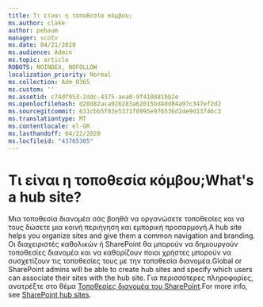 ```yaml
---
title: Τι είναι η τοποθεσία κόμβου;
ms.author: clake
author: pebaum
manager: scotv
ms.date: 04/21/2020
ms.audience: Admin
ms.topic: article
ROBOTS: NOINDEX, NOFOLLOW
localization_priority: Normal
ms.collection: Adm_O365
ms.custom: ''
ms.assetid: c74df953-2ddc-4375-aea0-9f410881bb2e
ms.openlocfilehash: d20d82aca926283a62015bd4dd84a97c347ef2d2
ms.sourcegitcommit: 631cbb5f03e5371f0995e976536d24e9d13746c3
ms.translationtype: MT
ms.contentlocale: el-GR
ms.lasthandoff: 04/22/2020
ms.locfileid: "43765305"
---
```

# <a name="whats-a-hub-site"></a><span data-ttu-id="a933a-102">Τι είναι η τοποθεσία κόμβου;</span><span class="sxs-lookup"><span data-stu-id="a933a-102">What's a hub site?</span></span>

<span data-ttu-id="a933a-103">Μια τοποθεσία διανομέα σάς βοηθά να οργανώσετε τοποθεσίες και να τους δώσετε μια κοινή περιήγηση και εμπορική προσαρμογή.</span><span class="sxs-lookup"><span data-stu-id="a933a-103">A hub site helps you organize sites and give them a common navigation and branding.</span></span> <span data-ttu-id="a933a-104">Οι διαχειριστές καθολικών ή SharePoint θα μπορούν να δημιουργούν τοποθεσίες διανομέα και να καθορίζουν ποιοι χρήστες μπορούν να συσχετίζουν τις τοποθεσίες τους με την τοποθεσία διανομέα.</span><span class="sxs-lookup"><span data-stu-id="a933a-104">Global or SharePoint admins will be able to create hub sites and specify which users can associate their sites with the hub site.</span></span> <span data-ttu-id="a933a-105">Για περισσότερες πληροφορίες, ανατρέξτε στο θέμα [Τοποθεσίες διανομέα του SharePoint](https://go.microsoft.com/fwlink/?linkid=869388).</span><span class="sxs-lookup"><span data-stu-id="a933a-105">For more info, see [SharePoint hub sites](https://go.microsoft.com/fwlink/?linkid=869388).</span></span>
  
